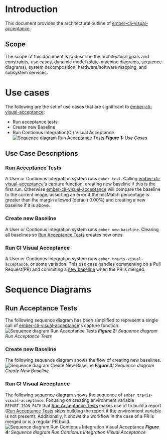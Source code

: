 # Introduction
 This document provides the architectural outline of [ember-cli-visual-acceptance](https://github.com/ciena-blueplanet/ember-cli-visual-acceptance).
 
## Scope
 
 The scope of this document is to describe the architectural goals and constraints, use cases, dynamic model (state-machine diagrams, sequence diagrams), system decomposition, hardware/software mapping, and subsystem services.

# Use cases
 
 The following are the set of use cases that are significant to [ember-cli-visual-acceptance](https://github.com/ciena-blueplanet/ember-cli-visual-acceptance):
  - Run acceptance tests
  - Create new Baseline
  - Run Contionus Integration(CI) Visual Acceptance
![Sequence diagram Run Acceptance Tests](images/use-cases.png)
*__Figure 1:__ Use Cases*

## Use Case Descriptions

### Run Acceptance Tests

A User or Contionus Integration system runs `ember test`. Calling [ember-cli-visual-acceptance](https://github.com/ciena-blueplanet/ember-cli-visual-acceptance)'s capture function, creating new baseline if this is the first run. Otherwise [ember-cli-visual-acceptance](https://github.com/ciena-blueplanet/ember-cli-visual-acceptance) will compare the baseline to the current image, asserting an error if the misMatch percentage is greater than the margin allowed (default 0.00%) and creating a new baseline if it is above.

### Create new Baseline

A User or Contionus Integration system runs `ember new-baseline`. Clearing all baselines so [Run Acceptance Tests](#run-acceptance-tests) creates new ones.

### Run CI Visual Acceptance

A User or Contionus Integration system runs `ember travis-visual-acceptance`, or some variation. This use case handles commenting on a Pull Request(PR) and commiting a [new baseline](#create-new-baseline) when the PR is merged.

# Sequence Diagrams

## Run Acceptance Tests

The following sequence diagram has been simplified to represent a single call of [ember-cli-visual-acceptance](https://github.com/ciena-blueplanet/ember-cli-visual-acceptance)'s capture function.
![Sequence diagram Run Acceptance Tests](images/SequenceDiagramEmberVisualAcceptanceRunAcceptanceTests.png)
*__Figure 2:__ Sequence diagram Run Acceptance Tests*

### Create new Baseline
The following sequence diagram shows the flow of creating new baselines.
![Sequence diagram Create New Baseline](images/SequenceDiagramCreateNewBaseline.png)
*__Figure 3:__ Sequence diagram Create New Baseline*

### Run CI Visual Acceptance
The following sequence diagram shows the sequence of `ember travis-visual-acceptance`. Focusing on creating environment variable `REPORT_JSON_PATH` that [Run Acceptance Tests](#run-acceptance-tests) makes use of to build a report ([Run Acceptance Tests](#run-acceptance-tests) skips building the report if the environment variable is not present). Additionally, it shows the workflow in the case of a PR is merged or is a regular PR build. 
![Sequence diagram Run Contionus Integration Visual Acceptance](images/SequenceDiagramRunCiVisualAcceptance.png)
*__Figure 4:__ Sequence diagram Run Contionus Integration Visual Acceptance*
